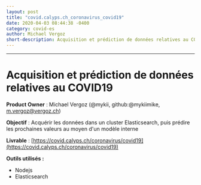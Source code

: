 ```yaml
---
layout: post
title: "covid.calyps.ch_coronavirus_covid19"
date: 2020-04-03 08:44:38 -0400
category: covid-es
author: Michael Vergoz
short-description: Acquisition et prédiction de données relatives au COVID19
---
```


-----

# Acquisition et prédiction de données relatives au COVID19

**Product Owner** : Michael Vergoz (@mykii, github:@mykiimike, m.vergoz@vergoz.ch)

**Objectif** : Acquérir les données dans un cluster Elasticsearch, puis prédire les prochaines valeurs au moyen d'un modèle interne

**Livrable** : [https://covid.calyps.ch/coronavirus/covid19](https://covid.calyps.ch/coronavirus/covid19)

**Outils utilisés :**

- Nodejs
- Elasticsearch
